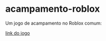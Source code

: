 # acampamento-roblox
Um jogo de acampamento no Roblox comum:

[link do jogo](https://www.roblox.com/games/18330680273/acampamento#!/game-instances)
